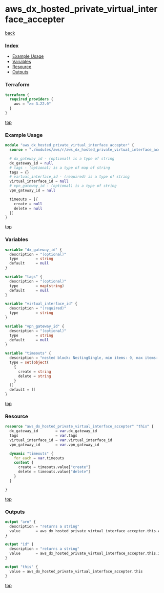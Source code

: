 # aws_dx_hosted_private_virtual_interface_accepter

[back](../aws.md)

### Index

- [Example Usage](#example-usage)
- [Variables](#variables)
- [Resource](#resource)
- [Outputs](#outputs)

### Terraform

```terraform
terraform {
  required_providers {
    aws = ">= 3.22.0"
  }
}
```

[top](#index)

### Example Usage

```terraform
module "aws_dx_hosted_private_virtual_interface_accepter" {
  source = "./modules/aws/r/aws_dx_hosted_private_virtual_interface_accepter"

  # dx_gateway_id - (optional) is a type of string
  dx_gateway_id = null
  # tags - (optional) is a type of map of string
  tags = {}
  # virtual_interface_id - (required) is a type of string
  virtual_interface_id = null
  # vpn_gateway_id - (optional) is a type of string
  vpn_gateway_id = null

  timeouts = [{
    create = null
    delete = null
  }]
}
```

[top](#index)

### Variables

```terraform
variable "dx_gateway_id" {
  description = "(optional)"
  type        = string
  default     = null
}

variable "tags" {
  description = "(optional)"
  type        = map(string)
  default     = null
}

variable "virtual_interface_id" {
  description = "(required)"
  type        = string
}

variable "vpn_gateway_id" {
  description = "(optional)"
  type        = string
  default     = null
}

variable "timeouts" {
  description = "nested block: NestingSingle, min items: 0, max items: 0"
  type = set(object(
    {
      create = string
      delete = string
    }
  ))
  default = []
}
```

[top](#index)

### Resource

```terraform
resource "aws_dx_hosted_private_virtual_interface_accepter" "this" {
  dx_gateway_id        = var.dx_gateway_id
  tags                 = var.tags
  virtual_interface_id = var.virtual_interface_id
  vpn_gateway_id       = var.vpn_gateway_id

  dynamic "timeouts" {
    for_each = var.timeouts
    content {
      create = timeouts.value["create"]
      delete = timeouts.value["delete"]
    }
  }

}
```

[top](#index)

### Outputs

```terraform
output "arn" {
  description = "returns a string"
  value       = aws_dx_hosted_private_virtual_interface_accepter.this.arn
}

output "id" {
  description = "returns a string"
  value       = aws_dx_hosted_private_virtual_interface_accepter.this.id
}

output "this" {
  value = aws_dx_hosted_private_virtual_interface_accepter.this
}
```

[top](#index)